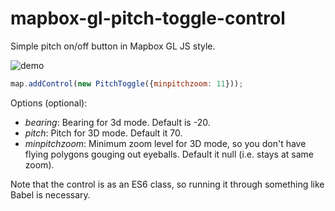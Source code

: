 # mapbox-gl-pitch-toggle-control
Simple pitch on/off button in Mapbox GL JS style. 

![demo](https://i.imgur.com/iW7CQ23.gif)

```javascript
map.addControl(new PitchToggle({minpitchzoom: 11})); 
```

Options (optional):

*   *bearing*: Bearing for 3d mode. Default is -20.
*   *pitch*: Pitch for 3D mode. Default it 70.
*   *minpitchzoom*: Minimum zoom level for 3D mode, so you don't have flying polygons gouging out eyeballs. Default it null (i.e. stays at same zoom).

Note that the control is as an ES6 class, so running it through something like Babel is necessary.
